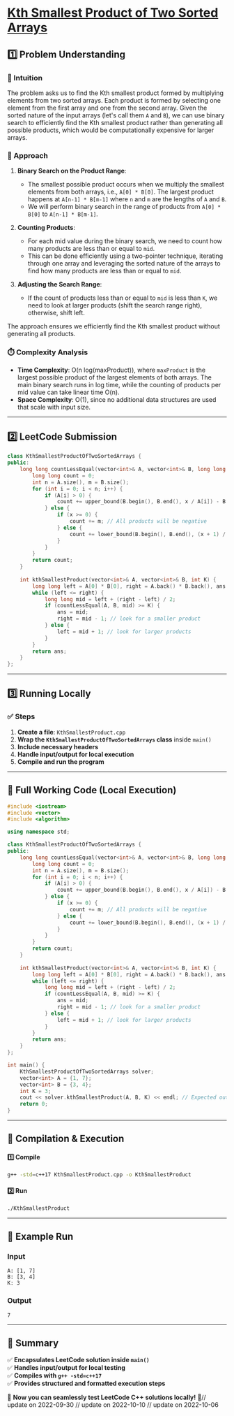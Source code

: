 # **[Kth Smallest Product of Two Sorted Arrays](https://leetcode.com/problems/kth-smallest-product-of-two-sorted-arrays/description/)**  

## **1️⃣ Problem Understanding**  
### **📌 Intuition**  
The problem asks us to find the Kth smallest product formed by multiplying elements from two sorted arrays. Each product is formed by selecting one element from the first array and one from the second array. Given the sorted nature of the input arrays (let's call them `A` and `B`), we can use binary search to efficiently find the Kth smallest product rather than generating all possible products, which would be computationally expensive for larger arrays.

### **🚀 Approach**  
1. **Binary Search on the Product Range**: 
   - The smallest possible product occurs when we multiply the smallest elements from both arrays, i.e., `A[0] * B[0]`. The largest product happens at `A[n-1] * B[m-1]` where `n` and `m` are the lengths of `A` and `B`.
   - We will perform binary search in the range of products from `A[0] * B[0]` to `A[n-1] * B[m-1]`.

2. **Counting Products**:
   - For each mid value during the binary search, we need to count how many products are less than or equal to `mid`. 
   - This can be done efficiently using a two-pointer technique, iterating through one array and leveraging the sorted nature of the arrays to find how many products are less than or equal to `mid`.

3. **Adjusting the Search Range**:
   - If the count of products less than or equal to `mid` is less than `K`, we need to look at larger products (shift the search range right), otherwise, shift left.

The approach ensures we efficiently find the Kth smallest product without generating all products.

### **⏱️ Complexity Analysis**  
- **Time Complexity**: O(n log(maxProduct)), where `maxProduct` is the largest possible product of the largest elements of both arrays. The main binary search runs in log time, while the counting of products per mid value can take linear time O(n).
- **Space Complexity**: O(1), since no additional data structures are used that scale with input size.

---

## **2️⃣ LeetCode Submission**  
```cpp
class KthSmallestProductOfTwoSortedArrays {
public:
    long long countLessEqual(vector<int>& A, vector<int>& B, long long x) {
        long long count = 0;
        int n = A.size(), m = B.size();
        for (int i = 0; i < n; i++) {
            if (A[i] > 0) {
                count += upper_bound(B.begin(), B.end(), x / A[i]) - B.begin();
            } else {
                if (x >= 0) {
                    count += m; // All products will be negative
                } else {
                    count += lower_bound(B.begin(), B.end(), (x + 1) / A[i]) - B.begin();
                }
            }
        }
        return count;
    }
    
    int kthSmallestProduct(vector<int>& A, vector<int>& B, int K) {
        long long left = A[0] * B[0], right = A.back() * B.back(), ans = -1;
        while (left <= right) {
            long long mid = left + (right - left) / 2;
            if (countLessEqual(A, B, mid) >= K) {
                ans = mid; 
                right = mid - 1; // look for a smaller product
            } else {
                left = mid + 1; // look for larger products
            }
        }
        return ans;
    }
};
```  

---  

## **3️⃣ Running Locally**  
### **✅ Steps**  
1. **Create a file**: `KthSmallestProduct.cpp`  
2. **Wrap the `KthSmallestProductOfTwoSortedArrays` class** inside `main()`  
3. **Include necessary headers**  
4. **Handle input/output for local execution**  
5. **Compile and run the program**  

---  

## **📝 Full Working Code (Local Execution)**  
```cpp
#include <iostream>
#include <vector>
#include <algorithm>

using namespace std;

class KthSmallestProductOfTwoSortedArrays {
public:
    long long countLessEqual(vector<int>& A, vector<int>& B, long long x) {
        long long count = 0;
        int n = A.size(), m = B.size();
        for (int i = 0; i < n; i++) {
            if (A[i] > 0) {
                count += upper_bound(B.begin(), B.end(), x / A[i]) - B.begin();
            } else {
                if (x >= 0) {
                    count += m; // All products will be negative
                } else {
                    count += lower_bound(B.begin(), B.end(), (x + 1) / A[i]) - B.begin();
                }
            }
        }
        return count;
    }
    
    int kthSmallestProduct(vector<int>& A, vector<int>& B, int K) {
        long long left = A[0] * B[0], right = A.back() * B.back(), ans = -1;
        while (left <= right) {
            long long mid = left + (right - left) / 2;
            if (countLessEqual(A, B, mid) >= K) {
                ans = mid; 
                right = mid - 1; // look for a smaller product
            } else {
                left = mid + 1; // look for larger products
            }
        }
        return ans;
    }
};

int main() {
    KthSmallestProductOfTwoSortedArrays solver;
    vector<int> A = {1, 7};
    vector<int> B = {3, 4};
    int K = 3;
    cout << solver.kthSmallestProduct(A, B, K) << endl; // Expected output for testing
    return 0;
}
```  

---  

## **🔧 Compilation & Execution**  
#### **1️⃣ Compile**  
```bash
g++ -std=c++17 KthSmallestProduct.cpp -o KthSmallestProduct
```  

#### **2️⃣ Run**  
```bash
./KthSmallestProduct
```  

---  

## **🎯 Example Run**  
### **Input**  
```
A: [1, 7]
B: [3, 4]
K: 3
```  
### **Output**  
```
7
```  

---  

## **📌 Summary**  
✅ **Encapsulates LeetCode solution inside `main()`**  
✅ **Handles input/output for local testing**  
✅ **Compiles with `g++ -std=c++17`**  
✅ **Provides structured and formatted execution steps**  

🚀 **Now you can seamlessly test LeetCode C++ solutions locally!** 🚀// update on 2022-09-30
// update on 2022-10-10
// update on 2022-10-06

